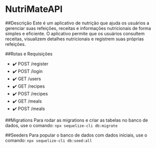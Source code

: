 # NutriMateAPI

##Descrição
Este é um aplicativo de nutrição que ajuda os usuários a gerenciar suas refeições, receitas e informações nutricionais de forma simples e eficiente. O aplicativo permite que os usuários consultem receitas, visualizem detalhes nutricionais e registrem suas próprias refeições.

##Rotas e Requisições

- ✔️ POST /register
- ✔️ POST /login
- ✔️ GET /users
- ✔️ GET /recipes
- ✔️ POST /recipes
- ✔️ GET /meals
- ✔️ POST /meals

##Migrations
Para rodar as migrations e criar as tabelas no banco de dados, use o comando:
`npx sequelize-cli db:migrate`

##Seeders
Para popular o banco de dados com dados iniciais, use o comando:
`npx sequelize-cli db:seed:all`
